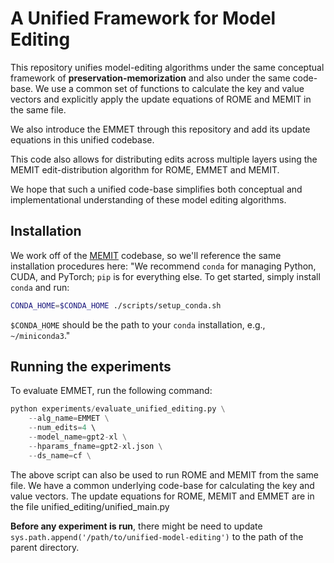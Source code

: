 # A Unified Framework for Model Editing

This repository unifies model-editing algorithms under the same conceptual framework of **preservation-memorization** and also under the same code-base. We use a common set of functions to calculate the key and value vectors and explicitly apply the update equations of ROME and MEMIT in the same file. 

We also introduce the EMMET through this repository and add its update equations in this unified codebase.

This code also allows for distributing edits across multiple layers using the MEMIT edit-distribution algorithm for ROME, EMMET and MEMIT.

We hope that such a unified code-base simplifies both conceptual and implementational understanding of these model editing algorithms.

## Installation
We work off of the [MEMIT](https://github.com/kmeng01/memit) codebase, so we'll reference the same installation procedures here: 
"We recommend `conda` for managing Python, CUDA, and PyTorch; `pip` is for everything else. To get started, simply install `conda` and run:
```bash
CONDA_HOME=$CONDA_HOME ./scripts/setup_conda.sh
```

`$CONDA_HOME` should be the path to your `conda` installation, e.g., `~/miniconda3`."


## Running the experiments
To evaluate EMMET, run the following command:

```python
python experiments/evaluate_unified_editing.py \
    --alg_name=EMMET \
    --num_edits=4 \    
    --model_name=gpt2-xl \
    --hparams_fname=gpt2-xl.json \
    --ds_name=cf \
```

The above script can also be used to run ROME and MEMIT from the same file. We have a common underlying code-base for calculating the key and value vectors. The update equations for ROME, MEMIT and EMMET are in the file unified_editing/unified_main.py 


**Before any experiment is run**, there might be need to update ```sys.path.append('/path/to/unified-model-editing')``` to the path of the parent directory. 
